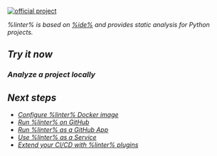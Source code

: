 [//]: # (title: Qodana for Python)

[![official project](https://jb.gg/badges/official-flat-square.svg)](https://confluence.jetbrains.com/display/ALL/JetBrains+on+GitHub)

<note>
    <p>
<include src="lib_qd.xml" include-id="eap-warning">
<var name="product" value="Qodana Python"/>
</include>
</p>
</note>

<var name="linter" value="Qodana Python"/>
<var name="ide" value="PyCharm Professional"/>

%linter% is based on [%ide%](https://www.jetbrains.com/pycharm/) and provides static analysis for Python projects.

## Try it now

### Analyze a project locally

<p><include src="lib_qd.xml" include-id="qodana-cli-quickstart" filter="py-only,empty"/></p>

## Next steps

- <a href="qodana-python-docker-readme.xml">Configure %linter% Docker image</a>
- <a href="qodana-github-action.md">Run %linter% on GitHub</a>
- <a href="qodana-github-application.md">Run %linter% as a GitHub App</a>
- <a href="service.md">Use %linter% as a Service</a>
- <a href="ci.md">Extend your CI/CD with %linter% plugins</a>
